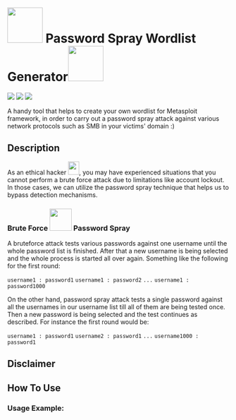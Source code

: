 # <img src="https://www.unthsc.edu/Information-technology-services/wp-content/uploads/sites/55/Password.png" width=80 height=80> Password Spray Wordlist Generator<img src="https://us.123rf.com/450wm/anthonycz/anthonycz1603/anthonycz160300046/53929100-red-spray-can-icon-on-white-background.jpg?ver=6" width=80 height=80>
<img src="https://img.shields.io/badge/bash-script-blueviolet">    <img src="https://img.shields.io/badge/password-spray-brightgreen">    <img src="https://img.shields.io/badge/wordlist-generator-orange">

A handy tool that helps to create your own wordlist for Metasploit framework, in order to carry out a password spray attack against various network protocols such as SMB in your victims' domain :)

## Description
As an ethical hacker <img src="https://encrypted-tbn0.gstatic.com/images?q=tbn:ANd9GcRs03GE_fSfaofdcymXD6Qjijb1NZ-Nk-R4eHRh0zEmb7ZGKJacpZpfPNBg91g3EUtjobc&usqp=CAU" width=25 height=30>, you may have experienced situations that you cannot perform a brute force attack due to limitations like account lockout. In those cases, we can utilize the password spray technique that helps us to bypass detection mechanisms.

### Brute Force <img src="http://cdn.onlinewebfonts.com/svg/img_418591.png" width=50 height=50> Password Spray
A bruteforce attack tests various passwords against one username until the whole password list is finished. After that a new username is being selected and the whole process is started all over again. Something like the following for the first round:

`username1 : password1`
`username1 : password2`
`...`
`username1 : password1000`

On the other hand, password spray attack tests a single password against all the usernames in our username list till all of them are being tested once. Then a new password is being selected and the test continues as described. For instance the first round would be:

`username1 : password1`
`username2 : password1`
`...`
`username1000 : password1`

## Disclaimer


## How To Use


### Usage Example:
